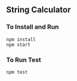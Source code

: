 ## String Calculator

### To Install and Run
```
npm install
npm start
```

### To Run Test
```
npm test
```